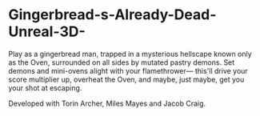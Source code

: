 # Gingerbread-s-Already-Dead-Unreal-3D-
Play as a gingerbread man, trapped in a mysterious hellscape known only as the Oven, surrounded on all sides by mutated pastry demons. Set demons and mini-ovens alight with your flamethrower— this'll drive your score multiplier up, overheat the Oven, and maybe, just maybe, get you your shot at escaping.

Developed with Torin Archer, Miles Mayes and Jacob Craig.
